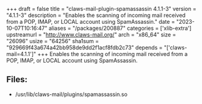 +++
draft = false
title = "claws-mail-plugin-spamassassin 4.1.1-3"
version = "4.1.1-3"
description = "Enables the scanning of incoming mail received from a POP, IMAP, or LOCAL account using SpamAssassin."
date = "2023-10-07T10:16:47"
aliases = "/packages/200887"
categories = ['xlib-extra']
upstreamurl = "http://www.claws-mail.org/"
arch = "x86_64"
size = "26096"
usize = "64256"
sha1sum = "929669f43a674a42bb958de9dd2f1acf8fdb2c73"
depends = "['claws-mail=4.1.1']"
+++
Enables the scanning of incoming mail received from a POP, IMAP, or LOCAL account using SpamAssassin.

## Files: 
* /usr/lib/claws-mail/plugins/spamassassin.so
